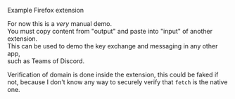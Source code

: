 Example Firefox extension

For now this is a _very_ manual demo.  
You must copy content from "output" and paste into "input" of another extension.  
This can be used to demo the key exchange and messaging in any other app,  
such as Teams of Discord.

Verification of domain is done inside the extension, this could be faked if not, because I don't know any way to securely verify that `fetch` is the native one.
